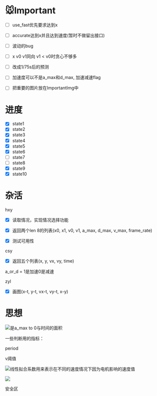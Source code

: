 # 🐭Important

- [ ] use_fast优先要求达到x

- [ ] accurate达到x并且达到速度(暂时不做留出接口)

- [ ] 波动的bug

- [ ] x v0 v1同向 v1 < v0时贪心不够多

- [ ] 改成1/75s后的预测

- [ ] 加速度可以不是a_max和d_max, 加速减速flag

- [ ] 把重要的图片放在ImportantImg中

# 进度

- [x] state1
- [x] state2
- [x] state3
- [x] state4
- [x] state5
- [x] state6
- [ ] state7
- [ ] state8
- [x] state9
- [x] state10

# 杂活

hxy

- [x] 读取情况，实现情况选择功能

- [x] 返回两个len 8的列表(x0, x1, v0, v1, a_max, d_max, v_max, frame_rate)

- [x] 测试可用性

csy

- [x] 返回五个列表(x, y, vx, vy, time)

a_or_d = 1是加速0是减速

zyl

- [x] 画图(x-t, y-t, vx-t, vy-t, x-y)

# 思想

![](http://latex.codecogs.com/svg.latex?\Delta{v})是a_max to 0与时间的面积

一些判断用的指标：

period

v阈值

![](http://latex.codecogs.com/svg.latex?\alpha)线性拟合系数用来表示在不同的速度情况下因为电机影响的速度值

![](http://latex.codecogs.com/svg.latex?v+\Delta{v}=\alpha{v})

安全区
